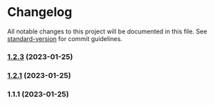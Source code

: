 # Changelog

All notable changes to this project will be documented in this file. See [standard-version](https://github.com/conventional-changelog/standard-version) for commit guidelines.

### [1.2.3](https://github.com/otatar/kurento-client-ts/compare/v1.2.1...v1.2.3) (2023-01-25)

### [1.2.1](https://github.com/YOUR_GITHUB_USER_NAME/kurento-client-ts/compare/v1.1.1...v1.2.1) (2023-01-25)

### 1.1.1 (2023-01-25)
